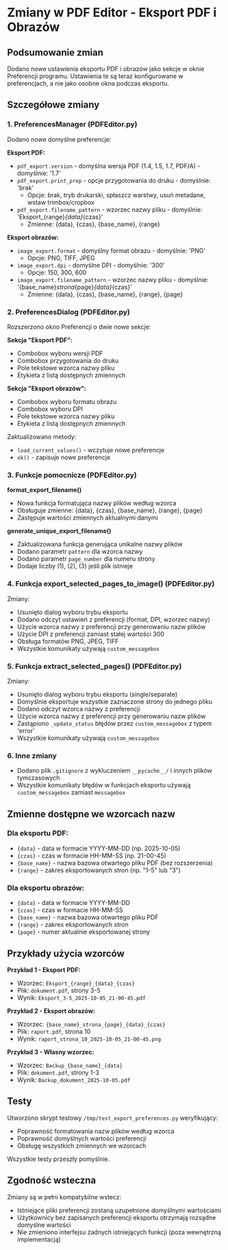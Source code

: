 # Zmiany w PDF Editor - Eksport PDF i Obrazów

## Podsumowanie zmian

Dodano nowe ustawienia eksportu PDF i obrazów jako sekcje w oknie Preferencji programu. Ustawienia te są teraz konfigurowane w preferencjach, a nie jako osobne okna podczas eksportu.

## Szczegółowe zmiany

### 1. PreferencesManager (PDFEditor.py)

Dodano nowe domyślne preferencje:

**Eksport PDF:**
- `pdf_export.version` - domyślna wersja PDF (1.4, 1.5, 1.7, PDF/A) - domyślnie: '1.7'
- `pdf_export.print_prep` - opcje przygotowania do druku - domyślnie: 'brak'
  - Opcje: brak, tryb drukarski, spłaszcz warstwy, usuń metadane, wstaw trimbox/cropbox
- `pdf_export.filename_pattern` - wzorzec nazwy pliku - domyślnie: 'Eksport_{range}_{data}_{czas}'
  - Zmienne: {data}, {czas}, {base_name}, {range}

**Eksport obrazów:**
- `image_export.format` - domyślny format obrazu - domyślnie: 'PNG'
  - Opcje: PNG, TIFF, JPEG
- `image_export.dpi` - domyślne DPI - domyślnie: '300'
  - Opcje: 150, 300, 600
- `image_export.filename_pattern` - wzorzec nazwy pliku - domyślnie: '{base_name}_strona_{page}_{data}_{czas}'
  - Zmienne: {data}, {czas}, {base_name}, {range}, {page}

### 2. PreferencesDialog (PDFEditor.py)

Rozszerzono okno Preferencji o dwie nowe sekcje:

**Sekcja "Eksport PDF":**
- Combobox wyboru wersji PDF
- Combobox przygotowania do druku
- Pole tekstowe wzorca nazwy pliku
- Etykieta z listą dostępnych zmiennych

**Sekcja "Eksport obrazów":**
- Combobox wyboru formatu obrazu
- Combobox wyboru DPI
- Pole tekstowe wzorca nazwy pliku
- Etykieta z listą dostępnych zmiennych

Zaktualizowano metody:
- `load_current_values()` - wczytuje nowe preferencje
- `ok()` - zapisuje nowe preferencje

### 3. Funkcje pomocnicze (PDFEditor.py)

**format_export_filename()**
- Nowa funkcja formatująca nazwy plików według wzorca
- Obsługuje zmienne: {data}, {czas}, {base_name}, {range}, {page}
- Zastępuje wartości zmiennych aktualnymi danymi

**generate_unique_export_filename()**
- Zaktualizowana funkcja generująca unikalne nazwy plików
- Dodano parametr `pattern` dla wzorca nazwy
- Dodano parametr `page_number` dla numeru strony
- Dodaje liczby (1), (2), (3) jeśli plik istnieje

### 4. Funkcja export_selected_pages_to_image() (PDFEditor.py)

Zmiany:
- Usunięto dialog wyboru trybu eksportu
- Dodano odczyt ustawień z preferencji (format, DPI, wzorzec nazwy)
- Użycie wzorca nazwy z preferencji przy generowaniu nazw plików
- Użycie DPI z preferencji zamiast stałej wartości 300
- Obsługa formatów PNG, JPEG, TIFF
- Wszystkie komunikaty używają `custom_messagebox`

### 5. Funkcja extract_selected_pages() (PDFEditor.py)

Zmiany:
- Usunięto dialog wyboru trybu eksportu (single/separate)
- Domyślnie eksportuje wszystkie zaznaczone strony do jednego pliku
- Dodano odczyt wzorca nazwy z preferencji
- Użycie wzorca nazwy z preferencji przy generowaniu nazw plików
- Zastąpiono `_update_status` błędów przez `custom_messagebox` z typem 'error'
- Wszystkie komunikaty używają `custom_messagebox`

### 6. Inne zmiany

- Dodano plik `.gitignore` z wykluczeniem `__pycache__/` i innych plików tymczasowych
- Wszystkie komunikaty błędów w funkcjach eksportu używają `custom_messagebox` zamiast `messagebox`

## Zmienne dostępne we wzorcach nazw

### Dla eksportu PDF:
- `{data}` - data w formacie YYYY-MM-DD (np. 2025-10-05)
- `{czas}` - czas w formacie HH-MM-SS (np. 21-00-45)
- `{base_name}` - nazwa bazowa otwartego pliku PDF (bez rozszerzenia)
- `{range}` - zakres eksportowanych stron (np. "1-5" lub "3")

### Dla eksportu obrazów:
- `{data}` - data w formacie YYYY-MM-DD
- `{czas}` - czas w formacie HH-MM-SS
- `{base_name}` - nazwa bazowa otwartego pliku PDF
- `{range}` - zakres eksportowanych stron
- `{page}` - numer aktualnie eksportowanej strony

## Przykłady użycia wzorców

**Przykład 1 - Eksport PDF:**
- Wzorzec: `Eksport_{range}_{data}_{czas}`
- Plik: `dokument.pdf`, strony 3-5
- Wynik: `Eksport_3-5_2025-10-05_21-00-45.pdf`

**Przykład 2 - Eksport obrazów:**
- Wzorzec: `{base_name}_strona_{page}_{data}_{czas}`
- Plik: `raport.pdf`, strona 10
- Wynik: `raport_strona_10_2025-10-05_21-00-45.png`

**Przykład 3 - Własny wzorzec:**
- Wzorzec: `Backup_{base_name}_{data}`
- Plik: `dokument.pdf`, strony 1-3
- Wynik: `Backup_dokument_2025-10-05.pdf`

## Testy

Utworzono skrypt testowy `/tmp/test_export_preferences.py` weryfikujący:
- Poprawność formatowania nazw plików według wzorca
- Poprawność domyślnych wartości preferencji
- Obsługę wszystkich zmiennych we wzorcach

Wszystkie testy przeszły pomyślnie.

## Zgodność wsteczna

Zmiany są w pełni kompatybilne wstecz:
- Istniejące pliki preferencji zostaną uzupełnione domyślnymi wartościami
- Użytkownicy bez zapisanych preferencji eksportu otrzymają rozsądne domyślne wartości
- Nie zmieniono interfejsu żadnych istniejących funkcji (poza wewnętrzną implementacją)
